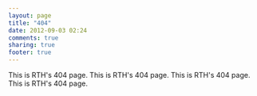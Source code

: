 ```yaml
---
layout: page
title: "404"
date: 2012-09-03 02:24
comments: true
sharing: true
footer: true
---
```

This is RTH's 404 page.
This is RTH's 404 page.
This is RTH's 404 page.
This is RTH's 404 page.

